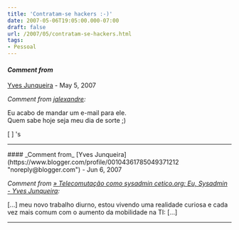 ```yaml
---
title: 'Contratam-se hackers :-)'
date: 2007-05-06T19:05:00.000-07:00
draft: false
url: /2007/05/contratam-se-hackers.html
tags: 
- Pessoal
---
```


#### _Comment from_
[Yves Junqueira](https://www.blogger.com/profile/00104361785049371212 "noreply@blogger.com") - <time datetime="2007-05-25T11:11:00.000-07:00">May 5, 2007</time>

_Comment from [jalexandre](http://www.midstorm.org/~jalexandre/blog):_  
  
Eu acabo de mandar um e-mail para ele.  
Quem sabe hoje seja meu dia de sorte ;)  
  
\[ \] 's
<hr />
#### _Comment from_
[Yves Junqueira](https://www.blogger.com/profile/00104361785049371212 "noreply@blogger.com") - <time datetime="2007-06-01T21:50:00.000-07:00">Jun 6, 2007</time>

_Comment from [» Telecomutação como sysadmin cetico.org: Eu, Sysadmin - Yves Junqueira](http://cetico.org/tech/2007/06/telecomutacao-como-sysadmin.html):_  
  
\[...\] meu novo trabalho diurno, estou vivendo uma realidade curiosa e cada vez mais comum com o aumento da mobilidade na TI: \[...\]
<hr />
